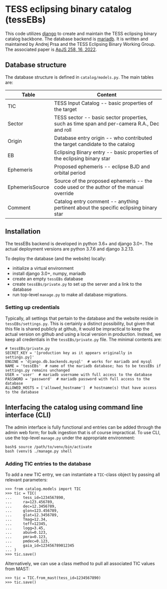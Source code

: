 # TESS eclipsing binary catalog (tessEBs)

This code utilizes [django](https://www.djangoproject.com/) to create and maintain the TESS eclipsing binary catalog backbone. The database backend is [mariadb](https://mariadb.org/). It is written and maintained by Andrej Prsa and the TESS Eclipsing Binary Working Group. The associated paper is [ApJS 258, 16, 2022](https://ui.adsabs.harvard.edu/abs/2022ApJS..258...16P/abstract).

## Database structure

The database structure is defined in `catalog/models.py`. The main tables are:

| Table  | Content |
| -----  | ------- |
| TIC    | TESS Input Catalog -- basic properties of the target |
| Sector | TESS sector -- basic sector properties, such as time span and per-camera R.A., Dec and roll |
| Origin | Database entry origin -- who contributed the target candidate to the catalog |
| EB     | Eclipsing Binary entry -- basic properties of the eclipsing binary star |
| Ephemeris | Proposed ephemeris -- eclipse BJD and orbital period |
| EphemerisSource | Source of the proposed ephemeris -- the code used or the author of the manual override |
| Comment | Catalog entry comment -- anything pertinent about the specific eclipsing binary star |

## Installation

The tessEBs backend is developed in python 3.6+ and django 3.0+. The actual deployment versions are python 3.7.6 and django 3.2.13.

To deploy the database (and the website) locally:
* initialize a virtual environment
* install django 3.0+, numpy, mariadb
* create an empty `tessEBs` database
* create `tessEBs/private.py` to set up the server and a link to the database
* run top-level `manage.py` to make all database migrations.

### Setting up credentials

Typically, all settings that pertain to the database and the website reside in `tessEBs/settings.py`. This is certainly a distinct possibility, but given that this file is shared publicly at github, it would be impractical to keep the actual version on github and using a local version in production. Instead, we keep all credentials in the `tessEBs/private.py` file. The minimal contents are:
```
# tessEBs/private.py
SECRET_KEY = '[production key as it appears originally in settings.py]'
ENGINE = 'django.db.backends.mysql'  # works for mariadb and mysql
NAME = 'tessEBs'  # name of the mariadb database; has to be tessEBs if settings.py remains unchanged
USER = 'user'  # mariadb username with full access to the database
PASSWORD = 'password'  # mariadb password with full access to the database
ALLOWED_HOSTS = ['allowed_hostname']  # hostname(s) that have access to the database
```

## Interfacing the catalog using command line interface (CLI)

The admin interface is fully functional and entries can be added through the admin web form; for bulk ingestion that is of course impractical. To use CLI, use the top-level `manage.py` under the appropriate environment:
```
bash$ source /path/to/venv/bin/activate
bash (venv)$ ./manage.py shell
```
### Adding TIC entries to the database

To add a new TIC entry, we can instantiate a `TIC`-class object by passing all relevant parameters:
```
>>> from catalog.models import TIC
>>> tic = TIC(
...     tess_id=1234567890,
...     ra=123.456789,
...     dec=12.3456789,
...     glon=123.456789,
...     glat=12.3456789,
...     Tmag=12.34,
...     teff=12345,
...     logg=3.45,
...     abun=0.123,
...     pmra=0.123,
...     pmdec=0.123,
...     gaia_id=123456789012345
... )
>>> tic.save()
```
Alternatively, we can use a class method to pull all associated TIC values from MAST:
```
>>> tic = TIC.from_mast(tess_id=1234567890)
>>> tic.save()
```
